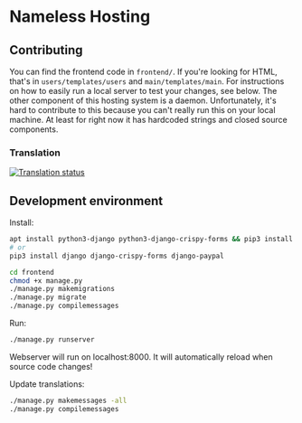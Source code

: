 # Nameless Hosting

## Contributing

You can find the frontend code in `frontend/`. If you're looking for HTML, that's in `users/templates/users` and `main/templates/main`. For instructions on how to easily run a local server to test your changes, see below. The other component of this hosting system is a daemon. Unfortunately, it's hard to contribute to this because you can't really run this on your local machine. At least for right now it has hardcoded strings and closed source components.

### Translation
<a href="http://translate.namelessmc.com/engage/named-hosting/">
<img src="http://translate.namelessmc.com/widgets/named-hosting/-/multi-auto.svg" alt="Translation status" />
</a>

## Development environment

Install:

```sh
apt install python3-django python3-django-crispy-forms && pip3 install django-paypal
# or
pip3 install django django-crispy-forms django-paypal

cd frontend
chmod +x manage.py
./manage.py makemigrations
./manage.py migrate
./manage.py compilemessages
```

Run:

```sh
./manage.py runserver
```

Webserver will run on localhost:8000. It will automatically reload when source code changes!

Update translations:

```sh
./manage.py makemessages -all
./manage.py compilemessages
```
